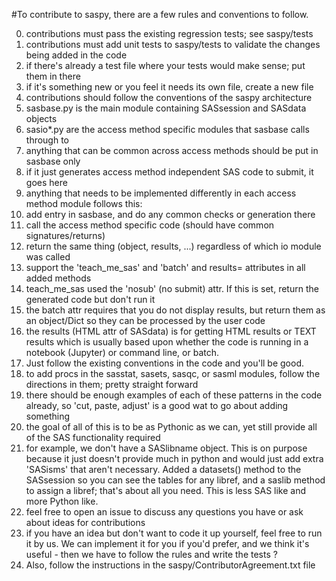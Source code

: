 #To contribute to saspy, there are a few rules and conventions to follow.

0. contributions must pass the existing regression tests; see saspy/tests
0. contributions must add unit tests to saspy/tests to validate the changes being added in the code
 0. if there's already a test file where your tests would make sense; put them in there
 0. if it's something new or you feel it needs its own file, create a new file
0. contributions should follow the conventions of the saspy architecture
 0. sasbase.py is the main module containing SASsession and SASdata objects
 0. sasio*.py are the access method specific modules that sasbase calls through to
  0. anything that can be common across access methods should be put in sasbase only
   0. if it just generates access method independent SAS code to submit, it goes here
  0. anything that needs to be implemented differently in each access method module follows this:
   0. add entry in sasbase, and do any common checks or generation there
   0. call the access method specific code (should have common signatures/returns)
   0. return the same thing (object, results, ...) regardless of which io module was called
 0. support the 'teach_me_sas' and 'batch' and results= attributes in all added methods
  0. teach_me_sas used the 'nosub' (no submit) attr. If this is set, return the generated code but don't run it
  0. the batch attr requires that you do not display results, but return them as an object/Dict so they can be processed by the user code
  0. the results (HTML attr of SASdata) is for getting HTML results or TEXT results which is usually based upon whether the code is running in a notebook (Jupyter) or command line, or batch. 
  0. Just follow the existing conventions in the code and you'll be good. 
0. to add procs in the sasstat, sasets, sasqc, or sasml modules, follow the directions in them; pretty straight forward
0. there should be enough examples of each of these patterns in the code already, so 'cut, paste, adjust' is a good wat to go about adding something
0. the goal of all of this is to be as Pythonic as we can, yet still provide all of the SAS functionality required
 0. for example, we don't have a SASlibname object. This is on purpose because it just doesn't provide much in python and would just add extra 'SASisms' that aren't necessary. Added a datasets() method to the SASsession so you can see the tables for any libref, and a saslib method to assign a libref; that's about all you need. This is less SAS like and more Python like.
0. feel free to open an issue to discuss any questions you have or ask about ideas for contributions
0. if you have an idea but don't want to code it up yourself, feel free to run it by us. We can implement it for you if you'd prefer, and we think it's useful - then we have to follow the rules and write the tests ?
0. Also, follow the instructions in the saspy/ContributorAgreement.txt file 
